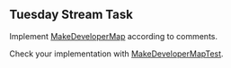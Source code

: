 ## Tuesday Stream Task

Implement [MakeDeveloperMap](src/main/java/december/tuesday/stream_interview/MakeDeveloperMap.java) according to
comments.

Check your implementation
with [MakeDeveloperMapTest](src/test/java/december/tuesday/stream_interview/MakeDeveloperMapTest.java).
